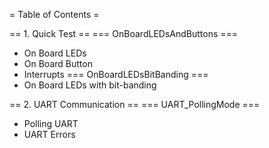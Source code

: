= Table of Contents =

== 1. Quick Test ==
=== OnBoardLEDsAndButtons ===
- On Board LEDs
- On Board Button
- Interrupts
=== OnBoardLEDsBitBanding ===
- On Board LEDs with bit-banding

== 2. UART Communication ==
=== UART_PollingMode ===
- Polling UART
- UART Errors
